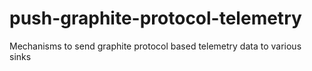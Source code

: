 # push-graphite-protocol-telemetry
Mechanisms to send graphite protocol based telemetry data to various sinks
